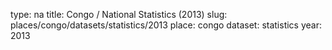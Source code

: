 type: na
title: Congo / National Statistics (2013)
slug: places/congo/datasets/statistics/2013
place: congo
dataset: statistics
year: 2013
